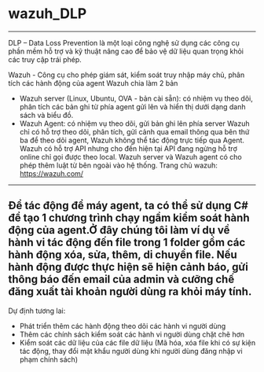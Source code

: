 # wazuh_DLP
----------------------------------------
DLP – Data Loss Prevention là một loại công nghệ sử dụng các công cụ phần mềm hỗ trợ và kỹ thuật nâng cao để bảo vệ dữ liệu quan trọng khỏi các truy cập trái phép. 

Wazuh - Công cụ cho phép giám sát, kiểm soát truy nhập máy chủ, phân tích các hành động của agent
Wazuh chia làm 2 bản
 - Wazuh server (Linux, Ubuntu, OVA - bản cài sẵn): có nhiệm vụ theo dõi, phân tích các bản ghi từ phía agent gửi lên và hiển thị dưới dạng danh sách và biểu đồ.
 - Wazuh Agent:  có nhiệm vụ theo dõi, gửi bản ghi lên phía server
Wazuh chỉ có hỗ trợ theo dõi, phân tích, gửi cảnh qua email thông qua bên thứ ba để theo dõi agent, Wazuh không thể tác động trực tiếp qua Agent.
Wazuh có hỗ trợ API nhưng cho đến hiện tại API đang ngừng hỗ trợ online chỉ gọi được theo local.
Wazuh server và Wazuh agent có cho phép thêm luật từ bên ngoài vào hệ thống.
Trang chủ wazuh: https://wazuh.com/
----------------------------------------
Để tác động để máy agent, ta có thể sử dụng C# để tạo 1 chương trình chạy ngầm kiểm soát hành động của agent.Ở đây chúng tôi làm ví dụ về hành vi tác động đến file trong 1 folder gồm các hành động xóa, sửa, thêm, di chuyển file. Nếu hành động được thực hiện sẽ hiện cảnh báo, gửi thông báo đến email của admin và cưỡng chế đăng xuất tài khoản người dùng ra khỏi máy tính.
----------------------------------------
Dự định tương lai:
 -  Phát triển thêm các hành động theo dõi các hành vi người dùng 
 -  Thêm các chính sách kiểm soát các hành vi người dùng chặt chẽ hơn
 -  Kiểm soát các dữ liệu của các file dữ liệu (Mã hóa, xóa file khi có sự kiện tác động, thay đổi mật khẩu người dùng khi người dùng đăng nhập vi phạm chính sách)
